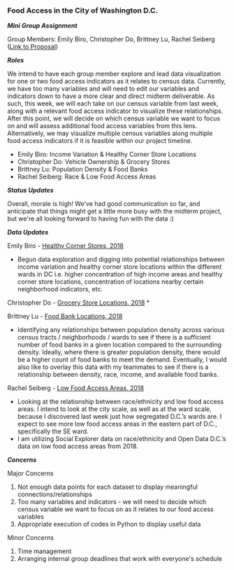 ### Food Access in the City of Washington D.C. ###
***Mini Group Assignment***

Group Members: Emily Biro, Christopher Do, Brittney Lu, Rachel Seiberg ([Link to Proposal](https://github.com/rseiberg/food_access_dc/blob/main/Group%20Assignments/readme_group%20assignment%201_project%20proposal.md))

***Roles***

We intend to have each group member explore and lead data visualization for one or two food access indicators as it relates to census data. Currently, we have too many variables and will need to edit our variables and indicators down to have a more clear and direct midterm deliverable. As such, this week, we will each take on our census variable from last week, along with a relevant food access indicator to visualize these relationships. After this point, we will decide on which census variable we want to focus on and will assess additional food access variables from this lens. Alternatively, we may visualize multiple census variables along multiple food access indicators if it is feasible within our project timeline.
* Emily Biro: Income Variation & Healthy Corner Store Locations
* Christopher Do: Vehicle Ownership & Grocery Stores
* Brittney Lu: Population Density & Food Banks
* Rachel Seiberg: Race & Low Food Access Areas

***Status Updates***

Overall, morale is high! We've had good communication so far, and anticipate that things might get a little more busy with the midterm project, but we're all looking forward to having fun with the data :)

***Data Updates***

Emily Biro - [Healthy Corner Stores, 2018](https://opendata.dc.gov/datasets/DCGIS::healthy-corner-stores/explore?location=38.890899%2C-77.026467%2C12.53)
* Begun data exploration and digging into potential relationships between income variation and healthy corner store locations within the different wards in DC i.e. higher concentration of high income areas and healthy corner store locations, concentration of locations nearby certain neighborhood indicators, etc.

Christopher Do - [Grocery Store Locations, 2018](https://opendata.dc.gov/datasets/DCGIS::grocery-store-locations/about)
*   

Brittney Lu - [Food Bank Locations, 2018](https://opendata.dc.gov/datasets/DCGIS::capital-area-food-bank-emergency-food-provider/about)
* Identifying any relationships between population density across various census tracts / neighborhoods / wards to see if there is a sufficient number of food banks in a given location compared to the surrounding density. Ideally, where there is greater population density, there would be a higher count of food banks to meet the demand. Eventually, I would also like to overlay this data with my teammates to see if there is a relationship between density, race, income, and available food banks. 

Rachel Seiberg - [Low Food Access Areas, 2018](https://opendata.dc.gov/datasets/DCGIS::low-food-access-areas/explore?location=38.890868%2C-77.026467%2C12.53)
* Looking at the relationship between race/ethnicity and low food access areas. I intend to look at the city scale, as well as at the ward scale, because I discovered last week just how segregated D.C.’s wards are. I expect to see more low food access areas in the eastern part of D.C., specifically the SE ward.
* I am utilizing Social Explorer data on race/ethnicity and Open Data D.C.’s data on low food access areas from 2018. 

***Concerns***

Major Concerns
1. Not enough data points for each dataset to display meaningful connections/relationships 
2. Too many variables and indicators - we will need to decide which census variable we want to focus on as it relates to our food access variables
3. Appropriate execution of codes in Python to display useful data

Minor Concerns
1. Time management
2. Arranging internal group deadlines that work with everyone's schedule
